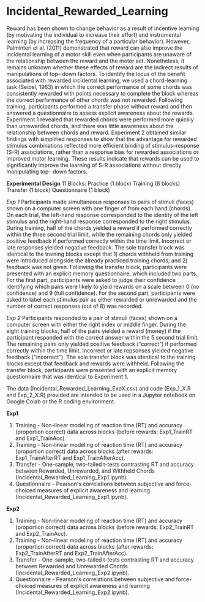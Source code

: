 # Incidental_Rewarded_Learning

Reward has been shown to change behavior as a result of incentive learning (by motivating the individual
to increase their effort) and instrumental learning (by increasing the frequency of a particular behavior).
However, Palminteri et al. (2011) demonstrated that reward can also improve the incidental learning of
a motor skill even when participants are unaware of the relationship between the reward and the motor
act. Nonetheless, it remains unknown whether these effects of reward are the indirect results of
manipulations of top– down factors. To identify the locus of the benefit associated with rewarded
incidental learning, we used a chord-learning task (Seibel, 1963) in which the correct performance of
some chords was consistently rewarded with points necessary to complete the block whereas the correct
performance of other chords was not rewarded. Following training, participants performed a transfer
phase without reward and then answered a questionnaire to assess explicit awareness about the rewards.
Experiment 1 revealed that rewarded chords were performed more quickly than unrewarded chords, and
there was little awareness about the relationship between chords and reward. Experiment 2 obtained
similar findings with simplified responses to show that the advantage for rewarded stimulus combinations
reflected more efficient binding of stimulus–response (S-R) associations, rather than a response bias for
rewarded associations or improved motor learning. These results indicate that rewards can be used to
significantly improve the learning of S-R associations without directly manipulating top– down factors.

**Experimental Design**
11 Blocks:
Practice (1 block)
Training (8 blocks)
Transfer (1 block)
Questionnaire (1 block)

_Exp 1_ 
Participants made simultaneous responses to pairs of stimuli (faces) shown on a computer screen with one finger of from each hand (chords). On each trial, the left-hand response corresponded to the identity of the left stimulus and the right-hand response corresponded to the right stimulus. During training, half of the chords yielded a reward if performed correctly within the three second trial limit, while the remaining chords only yielded positive feedback if performed correctly within the time limit. Incorrect or late responses yielded negative feedback. The sole transfer block was identical to the training blocks except that 1) chords withheld from training were introduced alongside the already practiced training chords, and 2) feedback was not given. Following the transfer block, participants were presented with an explicit memory questionnaire, which included two parts. For the first part, participants were asked to judge their confidence identifying which pairs were likely to yield rewards on a scale between 0 (no confidence) and 9 (full confidence). For the second part, participants were asked to label each stimulus pair as either rewarded or unrewarded and the number of correct responses (out of 8) was recorded.

_Exp 2_ 
Participants responded to a pair of stimuli (faces) shown on a computer screen with either the right index or middle finger. During the eight training blocks, half of the  pairs yielded a reward (money) if the participant responded with the correct answer within the 5 second trial limit. The remaining pairs only yielded positive feedback ("correct") if performed correctly within the time limit. Incorrect or late repsonses yielded negative feedback ("incorrect"). The sole transfer block was identical to the training blocks except that feedback and rewards were withheld. Following the transfer block, participants were presented with an explicit memory questionnaire that was identical to Experiment 1.

The data (Incidental_Rewarded_Learning_ExpX.csv) and code (Exp_1_X.R and Exp_2_X.R) provided are intended to be used in a Jupyter notebook on Google Colab or the R coding environment.

**Exp1**
1. Training - Non-linear modeling of reaction time (RT) and accuracy (proportion correct) data across blocks (before rewards: Exp1_TrainRT and Exp1_TrainAcc).
2. Training - Non-linear modeling of reaction time (RT) and accuracy (proportion correct) data across blocks (after rewards: Exp1_TrainAfterRT and Exp1_TrainAfterAcc).
3. Transfer - One-sample, two-tailed t-tests contrasting RT and accuracy between Rewarded, Unrewarded, and Withheld Chords (Incidental_Rewarded_Learning_Exp1.ipynb).
4. Questionnaire - Pearson's correlations between subjective and force-choiced measures of explicit awareness and learning (Incidental_Rewarded_Learning_Exp1.ipynb).

**Exp2**
1. Training - Non-linear modeling of reaction time (RT) and accuracy (proportion correct) data across blocks (before rewards: Exp2_TrainRT and Exp2_TrainAcc).
2. Training - Non-linear modeling of reaction time (RT) and accuracy (proportion correct) data across blocks (after rewards: Exp2_TrainAfterRT and Exp2_TrainAfterAcc).
3. Transfer - One-sample, two-tailed t-tests contrasting RT and accuracy between Rewarded and Unrewarded Chords (Incidental_Rewarded_Learning_Exp2.ipynb).
4. Questionnaire - Pearson's correlations between subjective and force-choiced measures of explicit awareness and learning (Incidental_Rewarded_Learning_Exp2.ipynb).
